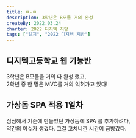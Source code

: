 ```yaml
---
title: ㅁ-ㅁ
description: 3학년은 B모듈 거의 완성
createBy: 2022.03.24
charter: 2022 디지텍 지방
tags: ["일지", "2022 디지텍 지방"]
---
```


## 디지텍고등학교 웹 기능반

3학년은 B모듈을 거의 다 완성 했고,  
2학년 중 한 명은 MVC를 거의 익혀가고 있다!

## 가상돔 SPA 적용 1일차

심심해서 기존에 만들었던 가상돔에 SPA 를 추가하려다,  
약간의 이슈가 생겼다. 그걸 고치니깐 시간이 금방갔다.
